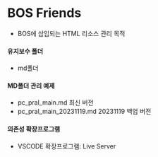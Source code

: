 # BOS Friends
 - BOS에 삽입되는 HTML 리소스 관리 목적
#### 유지보수 폴더
 - md폴더
#### MD폴더 관리 예제
 - pc_pral_main.md 최신 버전
 - pc_pral_main_20231119.md 20231119 백업 버전
#### 의존성 확장프로그램
 - VSCODE 확장프로그램: Live Server
